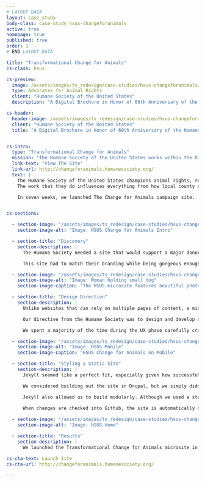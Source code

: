 ```yaml
---
# LAYOUT DATA
layout: case_study
body-class: case-study hsus-changeforanimals
active: true
homepage: true
published: true
order: 1
# END LAYOUT DATA

title: "Transformational Change for Animals"
cs-class: hsus

cs-preview:
  image: /assets/images/ts_redesign/case-studies/hsus-changeforanimals/hsus-cat.png
  type: Advocates for Animal Rights
  client: "Humane Society of the United States"
  description: "A Digital Brochure in Honor of 60th Anniversary of the Humane Society of the United States."

cs-header:
  header-image: /assets/images/ts_redesign/case-studies/hsus-changeforanimals/hsus-cat.png
  client: "Humane Society of the United States"
  title: "A Digital Brochure in Honor of 60th Anniversary of the Humane Society of the United States."


cs-intro:
  type: "Transformational Change for Animals"
  mission: "The Humane Society of the United States works within the U.S. and internationally to advocate for the better treatment of all animals."
  link-text: "View The Site"
  link-url: http://changeforanimals.humanesociety.org/
  text: |
    The Humane Society of the United States champions animal rights, responsible pet ownership, and ending the exploitation of wild animals in captivity. 
    The work that they do influences everything from how local county shelters operate to national legislature. They needed to launch an online brochure in time for their 60th anniversary, which was only weeks away from the start of our engagement. 

    In seven weeks, we launched The Change for Animals campaign site.


cs-sections:

  - section-image: "/assets/images/ts_redesign/case-studies/hsus-changeforanimals/hsus-intro.png"
    section-image-alt: "Image: HSUS Change for Animals Intro"

  - section-title: "Discovery"
    section-description: |
      The Humane Society needed a site that would support a major donor fundraising campaign around their 60th anniversary. They were in the process of creating a print brochure, setting up events all across the country, and Humane Society’s executive director, Wayne Pacelle, was about to publish a new book, all of which they hoped to promote in this online brochure.

      This site had to match their branding while being gorgeous enough to appeal to major donors. The Humane Society also wanted a quick turnaround: two months from start to finish. Finally, the site also had to be something their in-house technical staff could update themselves going forward.

  - section-image: "/assets/images/ts_redesign/case-studies/hsus-changeforanimals/hsus-home1-d.png"
    section-image-alt: "Image: Woman holding small dog"
    section-image-caption: "The HSUS microsite features beautiful photography"

  - section-title: "Design Direction" 
    section-description: |
      Unlike websites that can rely on multiple pages of content, a microsite must elegantly tell a story and create a strong emotional call-to-action within the constraints of one page. 

      Our directive from the Humane Society was to design and develop a website heavily inspired by an existing print brochure. The challenge became blending the print and digital world; both platforms have similar requirements, but express content completely differently. 

      We spent a majority of the time during the UX phase carefully crafting a story that would appeal quickly to a user and ultimately encourage them to donate or get involved in the Humane Society’s programs.

  - section-image: "/assets/images/ts_redesign/case-studies/hsus-changeforanimals/hsus_mobile.png"
    section-image-alt: "Image: HSUS Mobile"
    section-image-caption: "HSUS Change for Animals on Mobile"

  - section-title: "Styling a Static Site"
    section-description: |
      Jekyll seemed like a perfect fit, especially given how successful we’ve been with Jekyll on previous projects with similar constraints. The site needed five campaign pages, celebrity testimonials with featured videos, and a promotional section for their events. 

      We considered building out the site in Drupal, but we simply didn’t need its features or its bulk to meet the HSUS’s needs. Static sites are very performant, and we wanted this high-traffic, image-rich design to load quickly and reliably. 

      Jekyll also allowed us to build modularly. Although we used a static site generator, we were able to give the Humane Society team the flexibility to include or exclude certain content. 
      
      When changes are checked into Github, the site is automatically deployed with Travis CI. The repo for this project is actually public on GitHub, so anyone can go see for themselves what makes this site tick.

  - section-image: "/assets/images/ts_redesign/case-studies/hsus-changeforanimals/hsus_home2-d.png"
    section-image-alt: "Image: HSUS Home"

  - section-title: "Results"
    section-description: |
      We launched the Transformational Change for Animals microsite in April of 2016 and are currently measuring the analytics around the site’s performance. We hope to share our findings with you in the near future!

cs-cta-text: Launch Site
cs-cta-url: http://changeforanimals.humanesociety.org/

---
```

